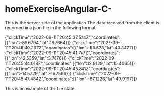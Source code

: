 # homeExerciseAngular-C-
This is the server side of the application
The data received from the client is recorded in a json file in the following format:

{"clickTime":"2022-09-11T20:45:37.524Z","coordinates":[{"lon":-89.6794,"lat":18.7664}]}
{"clickTime":"2022-09-11T20:45:40.297Z","coordinates":[{"lon":-58.678,"lat":43.3477}]}
{"clickTime":"2022-09-11T20:45:41.747Z","coordinates":[{"lon":42.6359,"lat":3.7676}]}
{"clickTime":"2022-09-11T20:45:44.018Z","coordinates":[{"lon":12.9129,"lat":15.4065}]}
{"clickTime":"2022-09-11T20:45:45.841Z","coordinates":[{"lon":-14.5729,"lat":-16.7596}]}
{"clickTime":"2022-09-11T20:45:47.484Z","coordinates":[{"lon":-87.1226,"lat":49.9197}]}

This is an example of the file state.
